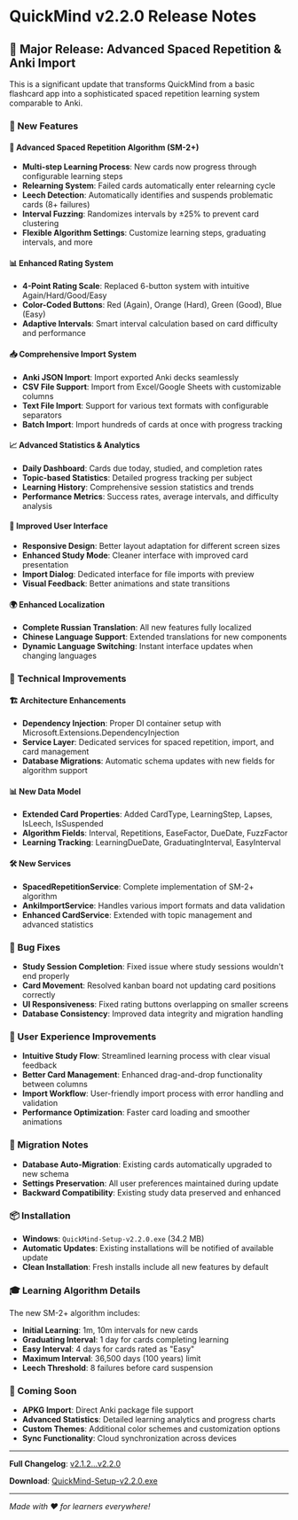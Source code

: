 # QuickMind v2.2.0 Release Notes

## 🎉 Major Release: Advanced Spaced Repetition & Anki Import

This is a significant update that transforms QuickMind from a basic flashcard app into a sophisticated spaced repetition learning system comparable to Anki.

### 🚀 New Features

#### 🎯 Advanced Spaced Repetition Algorithm (SM-2+)
- **Multi-step Learning Process**: New cards now progress through configurable learning steps
- **Relearning System**: Failed cards automatically enter relearning cycle
- **Leech Detection**: Automatically identifies and suspends problematic cards (8+ failures)
- **Interval Fuzzing**: Randomizes intervals by ±25% to prevent card clustering
- **Flexible Algorithm Settings**: Customize learning steps, graduating intervals, and more

#### 📊 Enhanced Rating System
- **4-Point Rating Scale**: Replaced 6-button system with intuitive Again/Hard/Good/Easy
- **Color-Coded Buttons**: Red (Again), Orange (Hard), Green (Good), Blue (Easy)
- **Adaptive Intervals**: Smart interval calculation based on card difficulty and performance

#### 📥 Comprehensive Import System
- **Anki JSON Import**: Import exported Anki decks seamlessly
- **CSV File Support**: Import from Excel/Google Sheets with customizable columns
- **Text File Import**: Support for various text formats with configurable separators
- **Batch Import**: Import hundreds of cards at once with progress tracking

#### 📈 Advanced Statistics & Analytics
- **Daily Dashboard**: Cards due today, studied, and completion rates
- **Topic-based Statistics**: Detailed progress tracking per subject
- **Learning History**: Comprehensive session statistics and trends
- **Performance Metrics**: Success rates, average intervals, and difficulty analysis

#### 🎨 Improved User Interface
- **Responsive Design**: Better layout adaptation for different screen sizes
- **Enhanced Study Mode**: Cleaner interface with improved card presentation
- **Import Dialog**: Dedicated interface for file imports with preview
- **Visual Feedback**: Better animations and state transitions

#### 🌍 Enhanced Localization
- **Complete Russian Translation**: All new features fully localized
- **Chinese Language Support**: Extended translations for new components
- **Dynamic Language Switching**: Instant interface updates when changing languages

### 🔧 Technical Improvements

#### 🏗️ Architecture Enhancements
- **Dependency Injection**: Proper DI container setup with Microsoft.Extensions.DependencyInjection
- **Service Layer**: Dedicated services for spaced repetition, import, and card management
- **Database Migrations**: Automatic schema updates with new fields for algorithm support

#### 📊 New Data Model
- **Extended Card Properties**: Added CardType, LearningStep, Lapses, IsLeech, IsSuspended
- **Algorithm Fields**: Interval, Repetitions, EaseFactor, DueDate, FuzzFactor
- **Learning Tracking**: LearningDueDate, GraduatingInterval, EasyInterval

#### 🛠️ New Services
- **SpacedRepetitionService**: Complete implementation of SM-2+ algorithm
- **AnkiImportService**: Handles various import formats and data validation
- **Enhanced CardService**: Extended with topic management and advanced statistics

### 🐛 Bug Fixes

- **Study Session Completion**: Fixed issue where study sessions wouldn't end properly
- **Card Movement**: Resolved kanban board not updating card positions correctly
- **UI Responsiveness**: Fixed rating buttons overlapping on smaller screens
- **Database Consistency**: Improved data integrity and migration handling

### 📱 User Experience Improvements

- **Intuitive Study Flow**: Streamlined learning process with clear visual feedback
- **Better Card Management**: Enhanced drag-and-drop functionality between columns
- **Import Workflow**: User-friendly import process with error handling and validation
- **Performance Optimization**: Faster card loading and smoother animations

### 🔄 Migration Notes

- **Database Auto-Migration**: Existing cards automatically upgraded to new schema
- **Settings Preservation**: All user preferences maintained during update
- **Backward Compatibility**: Existing study data preserved and enhanced

### 📦 Installation

- **Windows**: `QuickMind-Setup-v2.2.0.exe` (34.2 MB)
- **Automatic Updates**: Existing installations will be notified of available update
- **Clean Installation**: Fresh installs include all new features by default

### 🎓 Learning Algorithm Details

The new SM-2+ algorithm includes:
- **Initial Learning**: 1m, 10m intervals for new cards
- **Graduating Interval**: 1 day for cards completing learning
- **Easy Interval**: 4 days for cards rated as "Easy"
- **Maximum Interval**: 36,500 days (100 years) limit
- **Leech Threshold**: 8 failures before card suspension

### 🔮 Coming Soon

- **APKG Import**: Direct Anki package file support
- **Advanced Statistics**: Detailed learning analytics and progress charts
- **Custom Themes**: Additional color schemes and customization options
- **Sync Functionality**: Cloud synchronization across devices

---

**Full Changelog**: [v2.1.2...v2.2.0](https://github.com/ddenvy/QuickMind/compare/v2.1.2...v2.2.0)

**Download**: [QuickMind-Setup-v2.2.0.exe](https://github.com/ddenvy/QuickMind/releases/download/v2.2.0/QuickMind-Setup-v2.2.0.exe)

---

*Made with ❤️ for learners everywhere!* 